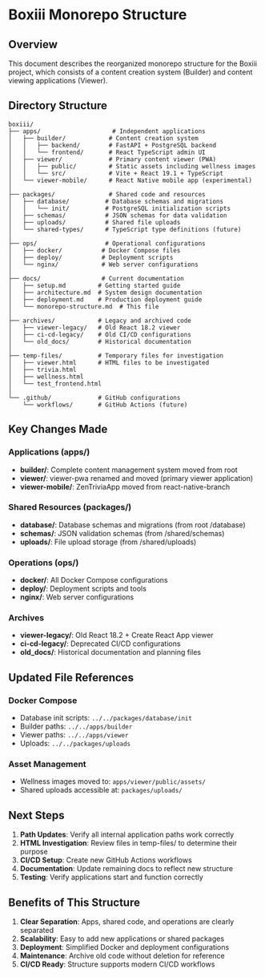# Boxiii Monorepo Structure

## Overview

This document describes the reorganized monorepo structure for the Boxiii project, which consists of a content creation system (Builder) and content viewing applications (Viewer).

## Directory Structure

```
boxiii/
├── apps/                    # Independent applications
│   ├── builder/            # Content creation system  
│   │   ├── backend/        # FastAPI + PostgreSQL backend
│   │   └── frontend/       # React TypeScript admin UI
│   ├── viewer/             # Primary content viewer (PWA)
│   │   ├── public/         # Static assets including wellness images
│   │   └── src/            # Vite + React 19.1 + TypeScript
│   └── viewer-mobile/      # React Native mobile app (experimental)
│
├── packages/               # Shared code and resources
│   ├── database/          # Database schemas and migrations
│   │   └── init/          # PostgreSQL initialization scripts
│   ├── schemas/           # JSON schemas for data validation
│   ├── uploads/           # Shared file uploads
│   └── shared-types/      # TypeScript type definitions (future)
│
├── ops/                   # Operational configurations
│   ├── docker/           # Docker Compose files
│   ├── deploy/           # Deployment scripts
│   └── nginx/            # Web server configurations
│
├── docs/                 # Current documentation
│   ├── setup.md         # Getting started guide
│   ├── architecture.md  # System design documentation
│   ├── deployment.md    # Production deployment guide
│   └── monorepo-structure.md  # This file
│
├── archives/            # Legacy and archived code
│   ├── viewer-legacy/   # Old React 18.2 viewer
│   ├── ci-cd-legacy/    # Old CI/CD configurations
│   └── old_docs/        # Historical documentation
│
├── temp-files/          # Temporary files for investigation
│   ├── viewer.html      # HTML files to be investigated
│   ├── trivia.html      
│   ├── wellness.html    
│   └── test_frontend.html
│
└── .github/             # GitHub configurations
    └── workflows/       # GitHub Actions (future)
```

## Key Changes Made

### Applications (apps/)
- **builder/**: Complete content management system moved from root
- **viewer/**: viewer-pwa renamed and moved (primary viewer application)
- **viewer-mobile/**: ZenTriviaApp moved from react-native-branch

### Shared Resources (packages/)
- **database/**: Database schemas and migrations (from root /database)
- **schemas/**: JSON validation schemas (from /shared/schemas)  
- **uploads/**: File upload storage (from /shared/uploads)

### Operations (ops/)
- **docker/**: All Docker Compose configurations
- **deploy/**: Deployment scripts and tools
- **nginx/**: Web server configurations

### Archives
- **viewer-legacy/**: Old React 18.2 + Create React App viewer
- **ci-cd-legacy/**: Deprecated CI/CD configurations
- **old_docs/**: Historical documentation and planning files

## Updated File References

### Docker Compose
- Database init scripts: `../../packages/database/init`
- Builder paths: `../../apps/builder`
- Viewer paths: `../../apps/viewer`
- Uploads: `../../packages/uploads`

### Asset Management
- Wellness images moved to: `apps/viewer/public/assets/`
- Shared uploads accessible at: `packages/uploads/`

## Next Steps

1. **Path Updates**: Verify all internal application paths work correctly
2. **HTML Investigation**: Review files in temp-files/ to determine their purpose
3. **CI/CD Setup**: Create new GitHub Actions workflows
4. **Documentation**: Update remaining docs to reflect new structure
5. **Testing**: Verify applications start and function correctly

## Benefits of This Structure

1. **Clear Separation**: Apps, shared code, and operations are clearly separated
2. **Scalability**: Easy to add new applications or shared packages
3. **Deployment**: Simplified Docker and deployment configurations
4. **Maintenance**: Archive old code without deletion for reference
5. **CI/CD Ready**: Structure supports modern CI/CD workflows